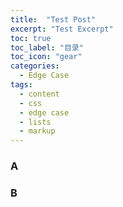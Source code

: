 ```yaml
---
title:  "Test Post"
excerpt: "Test Excerpt"
toc: true
toc_label: "目录"
toc_icon: "gear"
categories:
  - Edge Case
tags:
  - content
  - css
  - edge case
  - lists
  - markup
---
```




### A



### B
